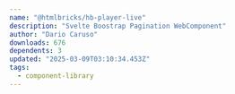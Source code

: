 ```yaml
---
name: "@htmlbricks/hb-player-live"
description: "Svelte Boostrap Pagination WebComponent"
author: "Dario Caruso"
downloads: 676
dependents: 3
updated: "2025-03-09T03:10:34.453Z"
tags: 
  - component-library
---
```

